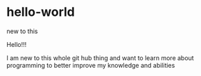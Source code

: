 # hello-world
new to this

Hello!!!

I am new to this whole git hub thing and want to learn more about programming to better improve my knowledge and abilities
